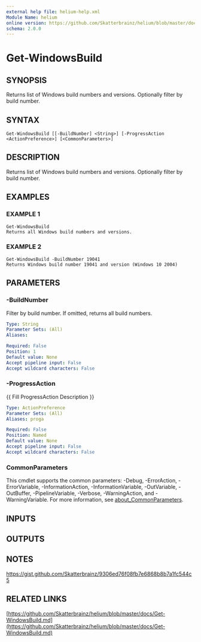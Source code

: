 ```yaml
---
external help file: helium-help.xml
Module Name: helium
online version: https://github.com/Skatterbrainz/helium/blob/master/docs/Get-WindowsBuild.md
schema: 2.0.0
---
```


# Get-WindowsBuild

## SYNOPSIS
Returns list of Windows build numbers and versions.
Optionally filter by build number.

## SYNTAX

```
Get-WindowsBuild [[-BuildNumber] <String>] [-ProgressAction <ActionPreference>] [<CommonParameters>]
```

## DESCRIPTION
Returns list of Windows build numbers and versions.
Optionally filter by build number.

## EXAMPLES

### EXAMPLE 1
```
Get-WindowsBuild
Returns all Windows build numbers and versions.
```

### EXAMPLE 2
```
Get-WindowsBuild -BuildNumber 19041
Returns Windows build number 19041 and version (Windows 10 2004)
```

## PARAMETERS

### -BuildNumber
Filter by build number.
If omitted, returns all build numbers.

```yaml
Type: String
Parameter Sets: (All)
Aliases:

Required: False
Position: 1
Default value: None
Accept pipeline input: False
Accept wildcard characters: False
```

### -ProgressAction
{{ Fill ProgressAction Description }}

```yaml
Type: ActionPreference
Parameter Sets: (All)
Aliases: proga

Required: False
Position: Named
Default value: None
Accept pipeline input: False
Accept wildcard characters: False
```

### CommonParameters
This cmdlet supports the common parameters: -Debug, -ErrorAction, -ErrorVariable, -InformationAction, -InformationVariable, -OutVariable, -OutBuffer, -PipelineVariable, -Verbose, -WarningAction, and -WarningVariable. For more information, see [about_CommonParameters](http://go.microsoft.com/fwlink/?LinkID=113216).

## INPUTS

## OUTPUTS

## NOTES
https://gist.github.com/Skatterbrainz/9306ed76f08fb7e6868b8b7a1fc544c5

## RELATED LINKS

[https://github.com/Skatterbrainz/helium/blob/master/docs/Get-WindowsBuild.md](https://github.com/Skatterbrainz/helium/blob/master/docs/Get-WindowsBuild.md)


